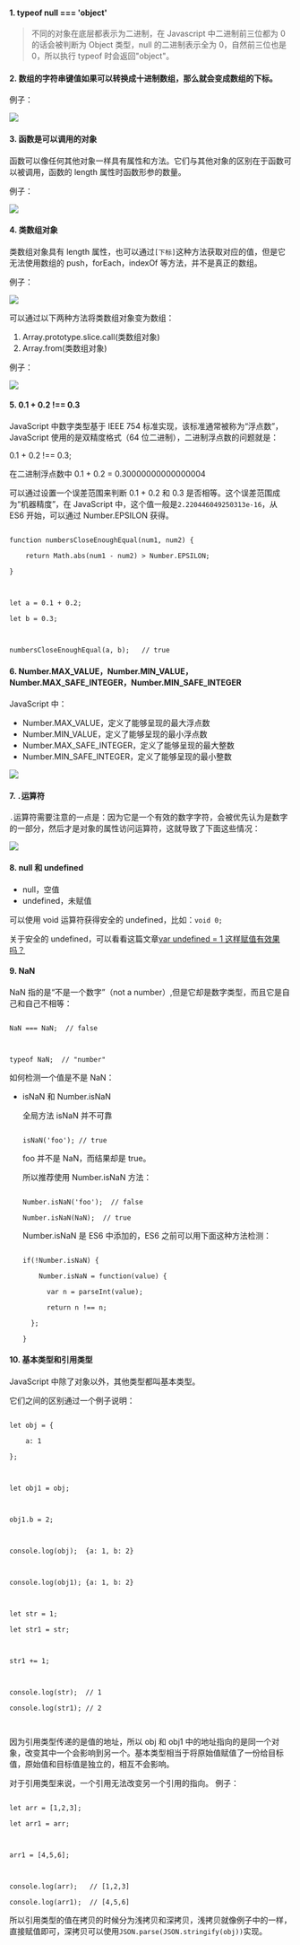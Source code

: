 #### 1. typeof null === 'object'

> 不同的对象在底层都表示为二进制，在 Javascript 中二进制前三位都为 0 的话会被判断为 Object 类型，null 的二进制表示全为 0，自然前三位也是 0，所以执行 typeof 时会返回"object"。

#### 2. 数组的字符串键值如果可以转换成十进制数组，那么就会变成数组的下标。

例子：

![](/caisr.github.io/database/images/articles/javascript/dataType/image.png)

#### 3. 函数是可以调用的对象

函数可以像任何其他对象一样具有属性和方法。它们与其他对象的区别在于函数可以被调用，函数的 length 属性时函数形参的数量。

例子：

![](/caisr.github.io/database/images/articles/javascript/dataType/image1.png)

#### 4. 类数组对象

类数组对象具有 length 属性，也可以通过`[下标]`这种方法获取对应的值，但是它无法使用数组的 push，forEach，indexOf 等方法，并不是真正的数组。

例子：

![](/caisr.github.io/database/images/articles/javascript/dataType/image2.png)

可以通过以下两种方法将类数组对象变为数组：

1. Array.prototype.slice.call(类数组对象)
2. Array.from(类数组对象)

例子：

![](/caisr.github.io/database/images/articles/javascript/dataType/image3.png)

#### 5. 0.1 + 0.2 !== 0.3

JavaScript 中数字类型基于 IEEE 754 标准实现，该标准通常被称为“浮点数”，JavaScript 使用的是双精度格式（64 位二进制），二进制浮点数的问题就是：

0.1 + 0.2 !== 0.3;

在二进制浮点数中 0.1 + 0.2 = 0.30000000000000004

可以通过设置一个误差范围来判断 0.1 + 0.2 和 0.3 是否相等。这个误差范围成为“机器精度”，在 JavaScript 中，这个值一般是`2.220446049250313e-16`，从 ES6 开始，可以通过 Number.EPSILON 获得。

```

function numbersCloseEnoughEqual(num1, num2) {

    return Math.abs(num1 - num2) > Number.EPSILON;

}



let a = 0.1 + 0.2;

let b = 0.3;



numbersCloseEnoughEqual(a, b);   // true

```

#### 6. Number.MAX_VALUE，Number.MIN_VALUE，Number.MAX_SAFE_INTEGER，Number.MIN_SAFE_INTEGER

JavaScript 中：

- Number.MAX_VALUE，定义了能够呈现的最大浮点数
- Number.MIN_VALUE，定义了能够呈现的最小浮点数
- Number.MAX_SAFE_INTEGER，定义了能够呈现的最大整数
- Number.MIN_SAFE_INTEGER，定义了能够呈现的最小整数

![](/caisr.github.io/database/images/articles/javascript/dataType/image4.png)

#### 7. `.`运算符

`.`运算符需要注意的一点是：因为它是一个有效的数字字符，会被优先认为是数字的一部分，然后才是对象的属性访问运算符，这就导致了下面这些情况：

![](/caisr.github.io/database/images/articles/javascript/dataType/image5.png)

#### 8. null 和 undefined

- null，空值
- undefined，未赋值

可以使用 void 运算符获得安全的 undefined，比如：`void 0;`

关于安全的 undefined，可以看看这篇文章[var undefined = 1 这样赋值有效果吗？](https://zhuanlan.zhihu.com/p/22345132)

#### 9. NaN

NaN 指的是“不是一个数字”（not a number）,但是它却是数字类型，而且它是自己和自己不相等：

```

NaN === NaN;  // false



typeof NaN;  // "number"

```

如何检测一个值是不是 NaN：

- isNaN 和 Number.isNaN

  全局方法 isNaN 并不可靠

  ```

  isNaN('foo'); // true

  ```

  foo 并不是 NaN，而结果却是 true。

  所以推荐使用 Number.isNaN 方法：

  ```

  Number.isNaN('foo');  // false

  Number.isNaN(NaN);  // true

  ```

  Number.isNaN 是 ES6 中添加的，ES6 之前可以用下面这种方法检测：

  ```

  if(!Number.isNaN) {

      Number.isNaN = function(value) {

        var n = parseInt(value);

        return n !== n;

    };

  }

  ```

#### 10. 基本类型和引用类型

JavaScript 中除了对象以外，其他类型都叫基本类型。

它们之间的区别通过一个例子说明：

```

let obj = {

    a: 1

};



let obj1 = obj;



obj1.b = 2;



console.log(obj);  {a: 1, b: 2}



console.log(obj1); {a: 1, b: 2}



let str = 1;

let str1 = str;



str1 += 1;



console.log(str);  // 1

console.log(str1); // 2



```

因为引用类型传递的是值的地址，所以 obj 和 obj1 中的地址指向的是同一个对象，改变其中一个会影响到另一个。基本类型相当于将原始值赋值了一份给目标值，原始值和目标值是独立的，相互不会影响。

对于引用类型来说，一个引用无法改变另一个引用的指向。
例子：

```

let arr = [1,2,3];

let arr1 = arr;



arr1 = [4,5,6];



console.log(arr);   // [1,2,3]

console.log(arr1);  // [4,5,6]

```

所以引用类型的值在拷贝的时候分为浅拷贝和深拷贝，浅拷贝就像例子中的一样，直接赋值即可，深拷贝可以使用`JSON.parse(JSON.stringify(obj))`实现。
